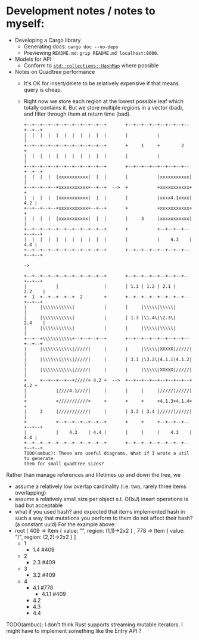 # Development notes / notes to myself:
 - Developing a Cargo library
   - Generating docs: `cargo doc --no-deps`
   - Previewing `README.md`: `grip README.md localhost:8000`.
 - Models for API
   - Conform to
     [`std::collections::HashMap`](https://doc.rust-lang.org/std/collections/struct.HashMap.html)
     where possible
 - Notes on Quadtree performance
   - It's OK for insert/delete to be relatively expensive if that means query is
     cheap.
   - Right now we store each region at the lowest possible leaf which totally
     contains it. But we store multiple regions in a vector (bad), and filter
     through them at return time (bad).

     ```
     +--+--+--+--+--+--+--+--+--+--+       +--+--+--+--+--+--+--+--+--+--+
     |  |  |  |  |  |  |  |  |  |  |       |           |                 |
     +--+--+--+--+--+--+--+--+--+--+       +     1     +        2        +
     |  |  |  |  |  |  |  |  |  |  |       |           |                 |
     +--+--+--+--+--+--+--+--+--+--+       +--+--+--+--+--+--+--+--+--+--+
     |  |  |  |  |xxxxxxxxxxx|  |  |       |           |xxxxxxxxxxx|     |
     +--+--+--+--+xxxxxxxxxxx+--+--+  -->  +           +xxxxxxxxxxx+     +
     |  |  |  |  |xxxxxxxxxxx|  |  |       |           |xxxx4.1xxxx| 4.2 |
     +--+--+--+--+xxxxxxxxxxx+--+--+       +           +xxxxxxxxxxx+     +
     |  |  |  |  |xxxxxxxxxxx|  |  |       |     3     |xxxxxxxxxxx|     |
     +--+--+--+--+--+--+--+--+--+--+       +           +--+--+--+--+--+--+
     |  |  |  |  |  |  |  |  |  |  |       |           |    4.3    | 4.4 |
     +--+--+--+--+--+--+--+--+--+--+       +--+--+--+--+--+--+--+--+--+--+

     ->

     +--+--+--+--+--+--+--+--+--+--+       +--+--+--+--+--+--+--+--+--+--+
     |           |                 |       | 1.1 | 1.2 | 2.1 |    2.2    |
     +  1  +--+--+--+--+  2        +       +--+--+--+--+--+--+--+--+--+--+
     |     |\\\\\\\\\\\|           |       |     |\\\\\|\\\\\|           |
     |     |\\\\\\\\\\\|           |       | 1.3 |\1.4\|\2.3\|    2.4    |
     |     |\\\\\\\\\\\|           |       |     |\\\\\|\\\\\|           |
     +--+--+\\\\\\\\\\\+--+--+--+--+       +--+--+--+--+--+--+--+--+--+--+
     |     |\\\\\\\\\\\|/////|     |       |     |\\\\\|XXXXX|/////|     |
     |     |\\\\\\\\\\\|/////|     |       | 3.1 |\3.2\|4.1.1|4.1.2|     |
     |     |\\\\\\\\\\\|/////|     |       |     |\\\\\|XXXXX|/////|     |
     +     +--+--+--+--+/////+ 4.2 +  -->  +--+--+--+--+--+--+--+--+ 4.2 +
     |           |////4.1////|     |       |     |     |/////|/////|     |
     +           +///////////+     +       +     +     +4.1.3+4.1.4+     +
     |     3     |///////////|     |       | 3.3 | 3.4 |/////|/////|     |
     +           +--+--+--+--+--+--+       +     +     +--+--+--+--+--+--+
     |           |    4.3    | 4.4 |       |     |     |    4.3    | 4.4 |
     +--+--+--+--+--+--+--+--+--+--+       +--+--+--+--+--+--+--+--+--+--+
     TODO(ambuc): These are useful diagrams. What if I wrote a util to generate
     them for small quadtree sizes?

     ```

Rather than manage references and lifetimes up and down the tree, we 
 - assume a relatively low overlap cardinality (i.e. two, rarely three items
   overlapping)
 - assume a relatively small size per object s.t. O(IxJ) insert operations is
   bad but acceptable
 - what if you used hash? and expected that items implemented
   hash in such a way that mutations you perform to them do not affect their
   hash? (a constant uuid)
For the example above:
 - root
   [ 409 => Item { value: "\", region: (1,1)->2x2 }
   , 778 => Item { value: "/", region: (2,2)->2x2 }
   ]
   - 1
     * 1.4 #409
   - 2
     * 2.3 #409
   - 3
     * 3.2 #409
   - 4
     * 4.1 #778
       * 4.1.1 #409
     * 4.2
     * 4.3
     * 4.4

TODO(ambuc): I don't think Rust supports streaming mutable iterators. I might
have to implement something like the Entry API ?
